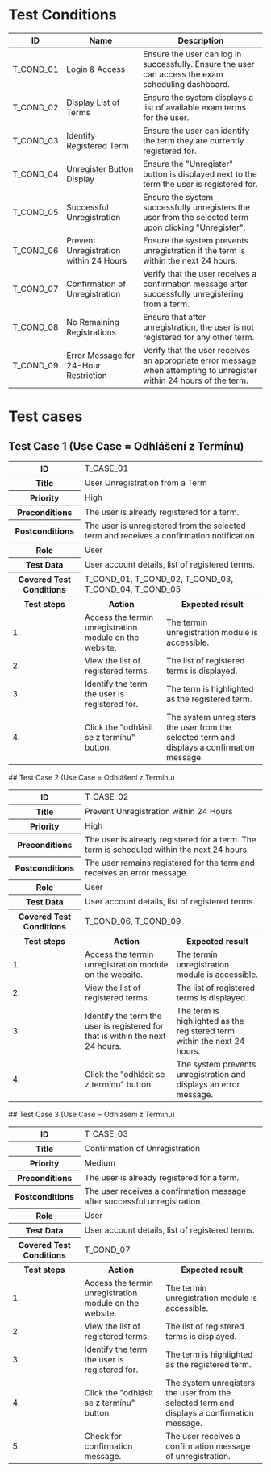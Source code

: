# Test Conditions
<table>
    <thead>
        <th>ID</th>
        <th>Name</th>
        <th>Description</th>
    </thead>
    <tr>
        <td>T_COND_01</td>
        <td>Login & Access</td>
        <td>Ensure the user can log in successfully. Ensure the user can access the exam scheduling dashboard.</td>
    </tr>
    <tr>
        <td>T_COND_02</td>
        <td>Display List of Terms</td>
        <td>Ensure the system displays a list of available exam terms for the user.</td>
    </tr>
    <tr>
        <td>T_COND_03</td>
        <td>Identify Registered Term</td>
        <td>Ensure the user can identify the term they are currently registered for.</td>
    </tr>
    <tr>
        <td>T_COND_04</td>
        <td>Unregister Button Display</td>
        <td>Ensure the "Unregister" button is displayed next to the term the user is registered for.</td>
    </tr>
    <tr>
        <td>T_COND_05</td>
        <td>Successful Unregistration</td>
        <td>Ensure the system successfully unregisters the user from the selected term upon clicking "Unregister".</td>
    </tr>
    <tr>
        <td>T_COND_06</td>
        <td>Prevent Unregistration within 24 Hours</td>
        <td>Ensure the system prevents unregistration if the term is within the next 24 hours.</td>
    </tr>
    <tr>
        <td>T_COND_07</td>
        <td>Confirmation of Unregistration</td>
        <td>Verify that the user receives a confirmation message after successfully unregistering from a term.</td>
    </tr>
    <tr>
        <td>T_COND_08</td>
        <td>No Remaining Registrations</td>
        <td>Ensure that after unregistration, the user is not registered for any other term.</td>
    </tr>
    <tr>
        <td>T_COND_09</td>
        <td>Error Message for 24-Hour Restriction</td>
        <td>Verify that the user receives an appropriate error message when attempting to unregister within 24 hours of the term.</td>
    </tr>
</table>

# Test cases

## Test Case 1 (Use Case = Odhlášení z Termínu)
<table>
    <tr>
        <th>ID</th>
        <td colspan="2">T_CASE_01</td>
    </tr>
    <tr>
        <th>Title</th>
        <td colspan="2">User Unregistration from a Term</td>
    </tr>
    <tr>
        <th>Priority</th>
        <td colspan="2">High</td>
    </tr>
    <tr>
        <th>Preconditions</th>
        <td colspan="2">The user is already registered for a term.</td>
    </tr>
    <tr>
        <th>Postconditions</th>
        <td colspan="2">The user is unregistered from the selected term and receives a confirmation notification.</td>
    </tr>
    <tr>
        <th>Role</th>
        <td colspan="2">User</td>
    </tr>
    <tr>
        <th>Test Data</th>
        <td colspan="2">User account details, list of registered terms.</td>
    </tr>
    <tr>
        <th>Covered Test Conditions</th>
        <td colspan="2">T_COND_01, T_COND_02, T_COND_03, T_COND_04, T_COND_05</td>
    </tr>
    <tr>
        <th>Test steps</th>
        <th>Action</th>
        <th>Expected result</th>
    </tr>
    <tr>
        <td>1.</td>
        <td>Access the termín unregistration module on the website.</td>
        <td>The termín unregistration module is accessible.</td>
    </tr>
    <tr>
        <td>2.</td>
        <td>View the list of registered terms.</td>
        <td>The list of registered terms is displayed.</td>
    </tr>
    <tr>
        <td>3.</td>
        <td>Identify the term the user is registered for.</td>
        <td>The term is highlighted as the registered term.</td>
    </tr>
    <tr>
        <td>4.</td>
        <td>Click the "odhlásit se z termínu" button.</td>
        <td>The system unregisters the user from the selected term and displays a confirmation message.</td>
    </tr>
</table>
## Test Case 2 (Use Case = Odhlášení z Termínu)
<table>
    <tr>
        <th>ID</th>
        <td colspan="2">T_CASE_02</td>
    </tr>
    <tr>
        <th>Title</th>
        <td colspan="2">Prevent Unregistration within 24 Hours</td>
    </tr>
    <tr>
        <th>Priority</th>
        <td colspan="2">High</td>
    </tr>
    <tr>
        <th>Preconditions</th>
        <td colspan="2">The user is already registered for a term. The term is scheduled within the next 24 hours.</td>
    </tr>
    <tr>
        <th>Postconditions</th>
        <td colspan="2">The user remains registered for the term and receives an error message.</td>
    </tr>
    <tr>
        <th>Role</th>
        <td colspan="2">User</td>
    </tr>
    <tr>
        <th>Test Data</th>
        <td colspan="2">User account details, list of registered terms.</td>
    </tr>
    <tr>
        <th>Covered Test Conditions</th>
        <td colspan="2">T_COND_06, T_COND_09</td>
    </tr>
    <tr>
        <th>Test steps</th>
        <th>Action</th>
        <th>Expected result</th>
    </tr>
    <tr>
        <td>1.</td>
        <td>Access the termín unregistration module on the website.</td>
        <td>The termín unregistration module is accessible.</td>
    </tr>
    <tr>
        <td>2.</td>
        <td>View the list of registered terms.</td>
        <td>The list of registered terms is displayed.</td>
    </tr>
    <tr>
        <td>3.</td>
        <td>Identify the term the user is registered for that is within the next 24 hours.</td>
        <td>The term is highlighted as the registered term within the next 24 hours.</td>
    </tr>
    <tr>
        <td>4.</td>
        <td>Click the "odhlásit se z termínu" button.</td>
        <td>The system prevents unregistration and displays an error message.</td>
    </tr>
</table>
## Test Case 3 (Use Case = Odhlášení z Termínu)
<table>
    <tr>
        <th>ID</th>
        <td colspan="2">T_CASE_03</td>
    </tr>
    <tr>
        <th>Title</th>
        <td colspan="2">Confirmation of Unregistration</td>
    </tr>
    <tr>
        <th>Priority</th>
        <td colspan="2">Medium</td>
    </tr>
    <tr>
        <th>Preconditions</th>
        <td colspan="2">The user is already registered for a term.</td>
    </tr>
    <tr>
        <th>Postconditions</th>
        <td colspan="2">The user receives a confirmation message after successful unregistration.</td>
    </tr>
    <tr>
        <th>Role</th>
        <td colspan="2">User</td>
    </tr>
    <tr>
        <th>Test Data</th>
        <td colspan="2">User account details, list of registered terms.</td>
    </tr>
    <tr>
        <th>Covered Test Conditions</th>
        <td colspan="2">T_COND_07</td>
    </tr>
    <tr>
        <th>Test steps</th>
        <th>Action</th>
        <th>Expected result</th>
    </tr>
    <tr>
        <td>1.</td>
        <td>Access the termín unregistration module on the website.</td>
        <td>The termín unregistration module is accessible.</td>
    </tr>
    <tr>
        <td>2.</td>
        <td>View the list of registered terms.</td>
        <td>The list of registered terms is displayed.</td>
    </tr>
    <tr>
        <td>3.</td>
        <td>Identify the term the user is registered for.</td>
        <td>The term is highlighted as the registered term.</td>
    </tr>
    <tr>
        <td>4.</td>
        <td>Click the "odhlásit se z termínu" button.</td>
        <td>The system unregisters the user from the selected term and displays a confirmation message.</td>
    </tr>
    <tr>
        <td>5.</td>
        <td>Check for confirmation message.</td>
        <td>The user receives a confirmation message of unregistration.</td>
    </tr>
</table>







